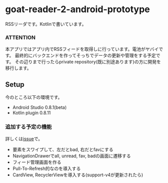 goat-reader-2-android-prototype
===============================

RSSリーダです。Kotlinで書いています。

### ATTENTION
本アプリではアプリ内でRSSフィードを取得しに行っています。電池がヤバイです。
最終的にバックエンドを作ってそっちでデータの更新や管理をする予定です。
その辺りまで行ったらprivate repository(既に別途あります)の方に開発を移行します。

## Setup

今のところ以下の環境です。

- Android Studio 0.8.1(beta)
- Kotlin plugin 0.8.11

### 追加する予定の機能
詳しくは[issue](https://github.com/sys1yagi/goat-reader-2-android-prototype/issues)で。

- 要素をスワイプして、左だとbad, 右だとfavにする
- NavigationDrawerでall, unread, fav, badの画面に遷移する
- フィード管理画面を作る
- Pull-To-Refresh的なのを導入する
- CardView, RecyclerViewを導入する(support-v4が更新されたら)
